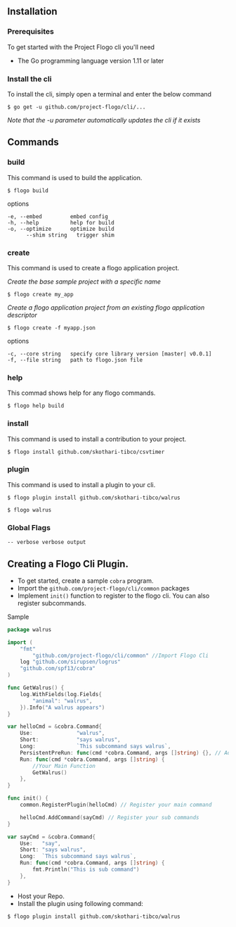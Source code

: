 ## Installation

### Prerequisites
To get started with the Project Flogo cli you'll need 
* The Go programming language version 1.11 or later 

### Install the cli
To install the cli, simply open a terminal and enter the below command
```
$ go get -u github.com/project-flogo/cli/...
```
_Note that the -u parameter automatically updates the cli if it exists_

## Commands

### build

This command is used to build the application.

```
$ flogo build
```

options
```
-e, --embed         embed config
-h, --help          help for build
-o, --optimize      optimize build
      --shim string   trigger shim
```

### create

This command is used to create a flogo application project.

_Create the base sample project with a specific name_ 
```
$ flogo create my_app
```

_Create a flogo application project from an existing flogo application descriptor_

```
$ flogo create -f myapp.json
```

options
```
-c, --core string   specify core library version [master| v0.0.1]
-f, --file string   path to flogo.json file

```
### help

This commad shows help for any flogo commands.

```
$ flogo help build
```

### install

This command is used to install a contribution to your project.

```
$ flogo install github.com/skothari-tibco/csvtimer
```

### plugin

This command is used to install a plugin to your cli.

```
$ flogo plugin install github.com/skothari-tibco/walrus

$ flogo walrus
```

### Global Flags
```
-- verbose verbose output
```

## Creating a Flogo Cli Plugin.

* To get started, create a sample `cobra` program.
* Import the `github.com/project-flogo/cli/common` packages
* Implement `init()` function to register to the flogo cli. You can also register subcommands.

Sample
```go
package walrus

import (
	"fmt"
    	"github.com/project-flogo/cli/common" //Import Flogo Cli 
	log "github.com/sirupsen/logrus"
	"github.com/spf13/cobra"
)

func GetWalrus() {
	log.WithFields(log.Fields{
		"animal": "walrus",
	}).Info("A walrus appears")
}

var helloCmd = &cobra.Command{
	Use:              "walrus",
	Short:            "says walrus",
	Long:             `This subcommand says walrus`,
	PersistentPreRun: func(cmd *cobra.Command, args []string) {}, // Add any functions you want to run before running the command. If not leave blank.
	Run: func(cmd *cobra.Command, args []string) {
        //Your Main Function
		GetWalrus()
	},
}

func init() {
	common.RegisterPlugin(helloCmd) // Register your main command

	helloCmd.AddCommand(sayCmd) // Register your sub commands
}

var sayCmd = &cobra.Command{
	Use:   "say",
	Short: "says walrus",
	Long:  `This subcommand says walrus`,
	Run: func(cmd *cobra.Command, args []string) {
		fmt.Println("This is sub command")
	},
}
```

* Host your Repo.
* Install the plugin using following command:
```
$ flogo plugin install github.com/skothari-tibco/walrus
```

